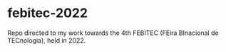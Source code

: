 # febitec-2022
Repo directed to my work towards the 4th FEBITEC (FEira BInacional de TECnologia), held in 2022.
